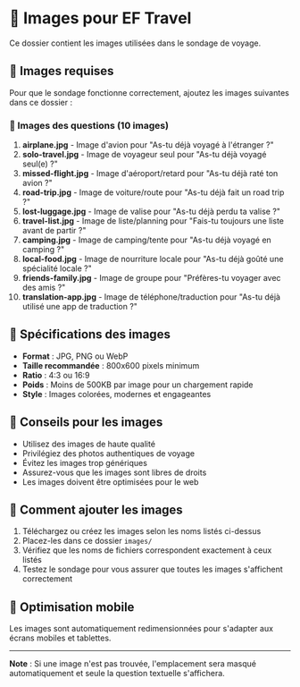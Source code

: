 # 📸 Images pour EF Travel

Ce dossier contient les images utilisées dans le sondage de voyage.

## 📁 Images requises

Pour que le sondage fonctionne correctement, ajoutez les images suivantes dans ce dossier :

### 🎯 Images des questions (10 images)

1. **airplane.jpg** - Image d'avion pour "As-tu déjà voyagé à l'étranger ?"
2. **solo-travel.jpg** - Image de voyageur seul pour "As-tu déjà voyagé seul(e) ?"
3. **missed-flight.jpg** - Image d'aéroport/retard pour "As-tu déjà raté ton avion ?"
4. **road-trip.jpg** - Image de voiture/route pour "As-tu déjà fait un road trip ?"
5. **lost-luggage.jpg** - Image de valise pour "As-tu déjà perdu ta valise ?"
6. **travel-list.jpg** - Image de liste/planning pour "Fais-tu toujours une liste avant de partir ?"
7. **camping.jpg** - Image de camping/tente pour "As-tu déjà voyagé en camping ?"
8. **local-food.jpg** - Image de nourriture locale pour "As-tu déjà goûté une spécialité locale ?"
9. **friends-family.jpg** - Image de groupe pour "Préfères-tu voyager avec des amis ?"
10. **translation-app.jpg** - Image de téléphone/traduction pour "As-tu déjà utilisé une app de traduction ?"

## 📏 Spécifications des images

- **Format** : JPG, PNG ou WebP
- **Taille recommandée** : 800x600 pixels minimum
- **Ratio** : 4:3 ou 16:9
- **Poids** : Moins de 500KB par image pour un chargement rapide
- **Style** : Images colorées, modernes et engageantes

## 🎨 Conseils pour les images

- Utilisez des images de haute qualité
- Privilégiez des photos authentiques de voyage
- Évitez les images trop génériques
- Assurez-vous que les images sont libres de droits
- Les images doivent être optimisées pour le web

## 🔧 Comment ajouter les images

1. Téléchargez ou créez les images selon les noms listés ci-dessus
2. Placez-les dans ce dossier `images/`
3. Vérifiez que les noms de fichiers correspondent exactement à ceux listés
4. Testez le sondage pour vous assurer que toutes les images s'affichent correctement

## 📱 Optimisation mobile

Les images sont automatiquement redimensionnées pour s'adapter aux écrans mobiles et tablettes.

---

**Note** : Si une image n'est pas trouvée, l'emplacement sera masqué automatiquement et seule la question textuelle s'affichera.
